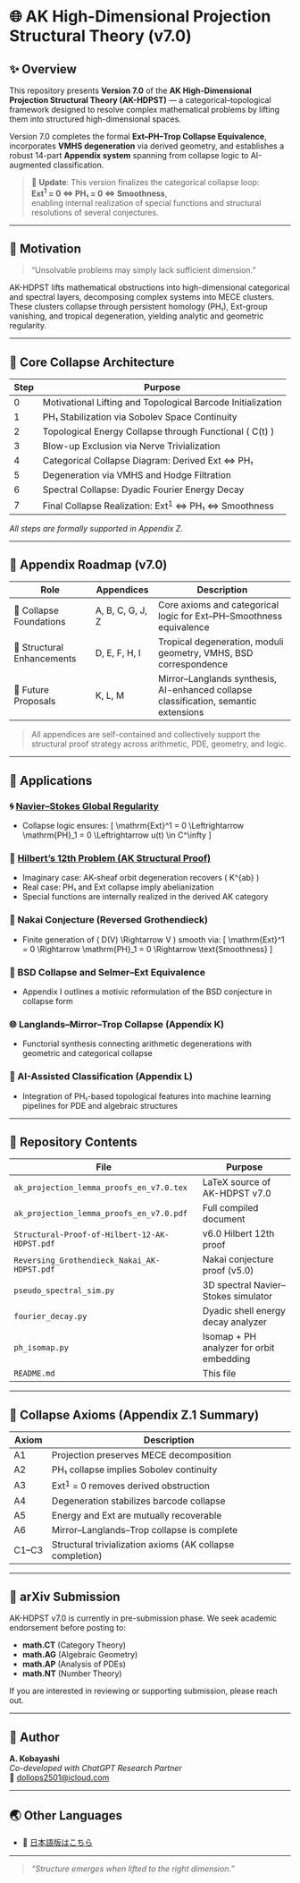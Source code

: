 # 🌐 AK High-Dimensional Projection Structural Theory (v7.0)

## ✨ Overview

This repository presents **Version 7.0** of the **AK High-Dimensional Projection Structural Theory (AK-HDPST)** — a categorical–topological framework designed to resolve complex mathematical problems by lifting them into structured high-dimensional spaces.

Version 7.0 completes the formal **Ext–PH–Trop Collapse Equivalence**, incorporates **VMHS degeneration** via derived geometry, and establishes a robust 14-part **Appendix system** spanning from collapse logic to AI-augmented classification.

> 📌 **Update**: This version finalizes the categorical collapse loop:  
> **Ext$^1$ = 0 ⇔ PH₁ = 0 ⇔ Smoothness**,  
> enabling internal realization of special functions and structural resolutions of several conjectures.

---

## 📌 Motivation

> “Unsolvable problems may simply lack sufficient dimension.”

AK-HDPST lifts mathematical obstructions into high-dimensional categorical and spectral layers, decomposing complex systems into MECE clusters. These clusters collapse through persistent homology (PH₁), Ext-group vanishing, and tropical degeneration, yielding analytic and geometric regularity.

---

## 🧠 Core Collapse Architecture

| Step | Purpose |
|------|---------|
| 0 | Motivational Lifting and Topological Barcode Initialization |
| 1 | PH₁ Stabilization via Sobolev Space Continuity |
| 2 | Topological Energy Collapse through Functional \( C(t) \) |
| 3 | Blow-up Exclusion via Nerve Trivialization |
| 4 | Categorical Collapse Diagram: Derived Ext ⇔ PH₁ |
| 5 | Degeneration via VMHS and Hodge Filtration |
| 6 | Spectral Collapse: Dyadic Fourier Energy Decay |
| 7 | Final Collapse Realization: Ext$^1$ ⇔ PH₁ ⇔ Smoothness |

*All steps are formally supported in Appendix Z.*

---

## 📂 Appendix Roadmap (v7.0)

| Role | Appendices | Description |
|------|------------|-------------|
| 🧱 Collapse Foundations | A, B, C, G, J, Z | Core axioms and categorical logic for Ext–PH–Smoothness equivalence |
| 🔧 Structural Enhancements | D, E, F, H, I | Tropical degeneration, moduli geometry, VMHS, BSD correspondence |
| 🌱 Future Proposals | K, L, M | Mirror–Langlands synthesis, AI-enhanced collapse classification, semantic extensions |

> All appendices are self-contained and collectively support the structural proof strategy across arithmetic, PDE, geometry, and logic.

---

## 🧪 Applications

### 🌀 [Navier–Stokes Global Regularity](https://github.com/Kobayashi2501/navier-stokes-global-regularity)
- Collapse logic ensures:
  \[
  \mathrm{Ext}^1 = 0 \Leftrightarrow \mathrm{PH}_1 = 0 \Leftrightarrow u(t) \in C^\infty
  \]

### 🔷 [Hilbert’s 12th Problem (AK Structural Proof)](https://github.com/Kobayashi2501/Structural-Proof-of-Hilbert-s-12th-Problem-via-Categorical-Degeneration-in-AK-HDPST)
- Imaginary case: AK-sheaf orbit degeneration recovers \( K^{ab} \)
- Real case: PH₁ and Ext collapse imply abelianization
- Special functions are internally realized in the derived AK category

### 📐 Nakai Conjecture (Reversed Grothendieck)
- Finite generation of \( D(V) \Rightarrow V \) smooth via:
  \[
  \mathrm{Ext}^1 = 0 \Rightarrow \mathrm{PH}_1 = 0 \Rightarrow \text{Smoothness}
  \]

### 🧮 BSD Collapse and Selmer–Ext Equivalence
- Appendix I outlines a motivic reformulation of the BSD conjecture in collapse form

### 🌐 Langlands–Mirror–Trop Collapse (Appendix K)
- Functorial synthesis connecting arithmetic degenerations with geometric and categorical collapse

### 🤖 AI-Assisted Classification (Appendix L)
- Integration of PH₁-based topological features into machine learning pipelines for PDE and algebraic structures

---

## 📁 Repository Contents

| File | Purpose |
|------|---------|
| `ak_projection_lemma_proofs_en_v7.0.tex` | LaTeX source of AK-HDPST v7.0 |
| `ak_projection_lemma_proofs_en_v7.0.pdf` | Full compiled document |
| `Structural-Proof-of-Hilbert-12-AK-HDPST.pdf` | v6.0 Hilbert 12th proof |
| `Reversing_Grothendieck_Nakai_AK-HDPST.pdf` | Nakai conjecture proof (v5.0) |
| `pseudo_spectral_sim.py` | 3D spectral Navier–Stokes simulator |
| `fourier_decay.py` | Dyadic shell energy decay analyzer |
| `ph_isomap.py` | Isomap + PH analyzer for orbit embedding |
| `README.md` | This file |

---

## 📜 Collapse Axioms (Appendix Z.1 Summary)

| Axiom | Description |
|-------|-------------|
| A1 | Projection preserves MECE decomposition |
| A2 | PH₁ collapse implies Sobolev continuity |
| A3 | Ext$^1$ = 0 removes derived obstruction |
| A4 | Degeneration stabilizes barcode collapse |
| A5 | Energy and Ext are mutually recoverable |
| A6 | Mirror–Langlands–Trop collapse is complete |
| C1–C3 | Structural trivialization axioms (AK collapse completion) |

---

## 📝 arXiv Submission

AK-HDPST v7.0 is currently in pre-submission phase. We seek academic endorsement before posting to:

- **math.CT** (Category Theory)
- **math.AG** (Algebraic Geometry)
- **math.AP** (Analysis of PDEs)
- **math.NT** (Number Theory)

If you are interested in reviewing or supporting submission, please reach out.

---

## 📨 Author

**A. Kobayashi**  
_Co-developed with ChatGPT Research Partner_  
📧 dollops2501@icloud.com

---

## 🌏 Other Languages

- 📄 [日本語版はこちら](./README_jp.md)

---

> *“Structure emerges when lifted to the right dimension.”*
